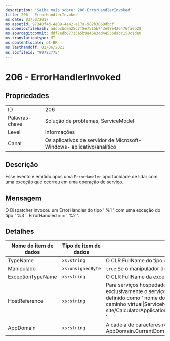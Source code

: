 ```yaml
---
description: 'Saiba mais sobre: 206-ErrorHandlerInvoked'
title: 206 - ErrorHandlerInvoked
ms.date: 03/30/2017
ms.assetid: 97340f4d-4e09-4e42-a17a-982b3868dbcf
ms.openlocfilehash: addbcbdea25c7f8e7515b743e98e426476fa0b28
ms.sourcegitcommit: ddf7edb67715a5b9a45e3dd44536dabc153c1de0
ms.translationtype: MT
ms.contentlocale: pt-BR
ms.lasthandoff: 02/06/2021
ms.locfileid: "99783775"
---
```

# <a name="206---errorhandlerinvoked"></a>206 - ErrorHandlerInvoked

## <a name="properties"></a>Propriedades  
  
|||  
|-|-|  
|ID|206|  
|Palavras-chave|Solução de problemas, ServiceModel|  
|Level|Informações|  
|Canal|Os aplicativos de servidor de Microsoft-Windows- aplicativo/analítico|  
  
## <a name="description"></a>Descrição  

 Esse evento é emitido após uma `ErrorHandler` oportunidade de lidar com uma exceção que ocorreu em uma operação de serviço.  
  
## <a name="message"></a>Mensagem  

 O Dispatcher invocou um ErrorHandler do tipo ' %1 ' com uma exceção do tipo ' %3 '. ErrorHandled = = ' %2 '.  
  
## <a name="details"></a>Detalhes  
  
|Nome do item de dados|Tipo de item de dados|Descrição|  
|--------------------|--------------------|-----------------|  
|TypeName|`xs:string`|O CLR FullName do tipo do chamado `ErrorHandler` .|  
|Manipulado|`xs:unsignedByte`|`true` Se o manipulador de erros tratou o erro, caso contrário `false` .|  
|ExceptionTypeName|`xs:string`|O CLR FullName da exceção que estava sendo tratada.|  
|HostReference|`xs:string`|Para serviços hospedados na Web, esse campo identifica exclusivamente o serviço na hierarquia da Web. Seu formato é definido como ' nome do site aplicativo caminho virtual&#124;serviço caminho virtual&#124;ServiceName '. Exemplo: ' Default Web site/CalculatorApplication&#124;/CalculatorService.svc&#124;CalculatorService '.|  
|AppDomain|`xs:string`|A cadeia de caracteres retornada por AppDomain.CurrentDomain.FriendlyName.|
